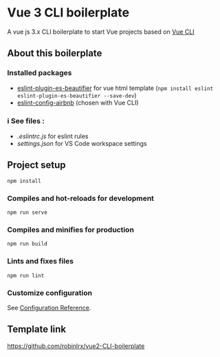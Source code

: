 # Vue 3 CLI boilerplate

A vue js 3.x CLI boilerplate to start Vue projects based on [Vue CLI](https://cli.vuejs.org/)

## About this boilerplate

### Installed packages
- [eslint-plugin-es-beautifier](https://github.com/dai-shi/es-beautifier#usage-eslint-plugin) for vue html template (``` npm install eslint eslint-plugin-es-beautifier --save-dev ```)
- [eslint-config-airbnb](https://github.com/airbnb/javascript) (chosen with Vue CLI)

 ### ℹ️ See files :
- *.eslintrc.js* for eslint rules
- *settings.json* for VS Code workspace settings

## Project setup
```
npm install
```

### Compiles and hot-reloads for development
```
npm run serve
```

### Compiles and minifies for production
```
npm run build
```

### Lints and fixes files
```
npm run lint
```

### Customize configuration
See [Configuration Reference](https://cli.vuejs.org/config/).

## Template link
https://github.com/robinlrx/vue2-CLI-boilerplate
